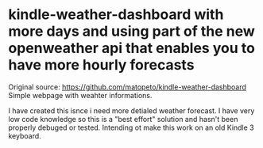 # kindle-weather-dashboard with more days and using part of the new openweather api that enables you to have more hourly forecasts
Original source: https://github.com/matopeto/kindle-weather-dashboard
Simple webpage with weahter informations.

I have created this isnce i need more detialed weather forecast. I have very low code knowledge so this is a "best effort" solution and hasn't been properly debuged or tested. Intending ot make this work on an old Kindle 3 keyboard.
